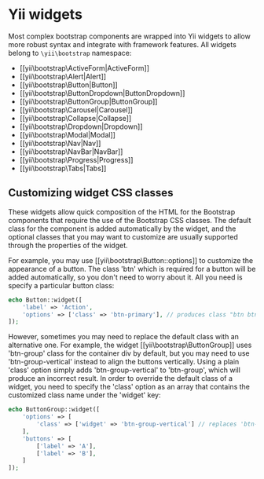 Yii widgets
===========

Most complex bootstrap components are wrapped into Yii widgets to allow more robust syntax and integrate with
framework features. All widgets belong to `\yii\bootstrap` namespace:

- [[yii\bootstrap\ActiveForm|ActiveForm]]
- [[yii\bootstrap\Alert|Alert]]
- [[yii\bootstrap\Button|Button]]
- [[yii\bootstrap\ButtonDropdown|ButtonDropdown]]
- [[yii\bootstrap\ButtonGroup|ButtonGroup]]
- [[yii\bootstrap\Carousel|Carousel]]
- [[yii\bootstrap\Collapse|Collapse]]
- [[yii\bootstrap\Dropdown|Dropdown]]
- [[yii\bootstrap\Modal|Modal]]
- [[yii\bootstrap\Nav|Nav]]
- [[yii\bootstrap\NavBar|NavBar]]
- [[yii\bootstrap\Progress|Progress]]
- [[yii\bootstrap\Tabs|Tabs]]


## Customizing widget CSS classes <span id="customizing-css-classes"></span>

These widgets allow quick composition of the HTML for the Bootstrap components that require the use of the Bootstrap CSS classes.
The default class for the component is added automatically by the widget, and the optional classes that you may want to customize are usually supported through the properties of the widget.

For example, you may use [[yii\bootstrap\Button::options]] to customize the appearance of a button.
The class 'btn' which is required for a button will be added automatically, so you don't need to worry about it.
All you need is specify a particular button class:

```php
echo Button::widget([
    'label' => 'Action',
    'options' => ['class' => 'btn-primary'], // produces class "btn btn-primary"
]);
```

However, sometimes you may need to replace the default class with an alternative one.
For example, the widget [[yii\bootstrap\ButtonGroup]] uses 'btn-group' class for the container div by default,
but you may need to use 'btn-group-vertical' instead to align the buttons vertically.
Using a plain 'class' option simply adds 'btn-group-vertical' to 'btn-group', which will produce an incorrect result.
In order to override the default class of a widget, you need to specify the 'class' option as an array that contains the customized class name under the 'widget' key:

```php
echo ButtonGroup::widget([
    'options' => [
        'class' => ['widget' => 'btn-group-vertical'] // replaces 'btn-group' with 'btn-group-vertical'
    ],
    'buttons' => [
        ['label' => 'A'],
        ['label' => 'B'],
    ]
]);
```
